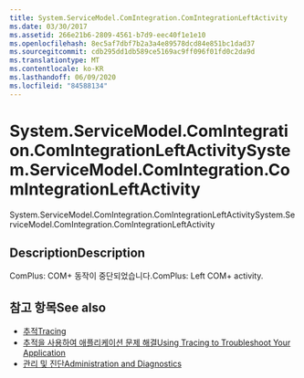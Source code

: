 ```yaml
---
title: System.ServiceModel.ComIntegration.ComIntegrationLeftActivity
ms.date: 03/30/2017
ms.assetid: 266e21b6-2809-4561-b7d9-eec40f1e1e10
ms.openlocfilehash: 8ec5af7dbf7b2a3a4e89578dcd84e851bc1dad37
ms.sourcegitcommit: cdb295dd1db589ce5169ac9ff096f01fd0c2da9d
ms.translationtype: MT
ms.contentlocale: ko-KR
ms.lasthandoff: 06/09/2020
ms.locfileid: "84588134"
---
```

# <a name="systemservicemodelcomintegrationcomintegrationleftactivity"></a><span data-ttu-id="b0c78-102">System.ServiceModel.ComIntegration.ComIntegrationLeftActivity</span><span class="sxs-lookup"><span data-stu-id="b0c78-102">System.ServiceModel.ComIntegration.ComIntegrationLeftActivity</span></span>
<span data-ttu-id="b0c78-103">System.ServiceModel.ComIntegration.ComIntegrationLeftActivity</span><span class="sxs-lookup"><span data-stu-id="b0c78-103">System.ServiceModel.ComIntegration.ComIntegrationLeftActivity</span></span>  
  
## <a name="description"></a><span data-ttu-id="b0c78-104">Description</span><span class="sxs-lookup"><span data-stu-id="b0c78-104">Description</span></span>  
 <span data-ttu-id="b0c78-105">ComPlus: COM+ 동작이 중단되었습니다.</span><span class="sxs-lookup"><span data-stu-id="b0c78-105">ComPlus: Left COM+ activity.</span></span>  
  
## <a name="see-also"></a><span data-ttu-id="b0c78-106">참고 항목</span><span class="sxs-lookup"><span data-stu-id="b0c78-106">See also</span></span>

- [<span data-ttu-id="b0c78-107">추적</span><span class="sxs-lookup"><span data-stu-id="b0c78-107">Tracing</span></span>](index.md)
- [<span data-ttu-id="b0c78-108">추적을 사용하여 애플리케이션 문제 해결</span><span class="sxs-lookup"><span data-stu-id="b0c78-108">Using Tracing to Troubleshoot Your Application</span></span>](using-tracing-to-troubleshoot-your-application.md)
- [<span data-ttu-id="b0c78-109">관리 및 진단</span><span class="sxs-lookup"><span data-stu-id="b0c78-109">Administration and Diagnostics</span></span>](../index.md)
